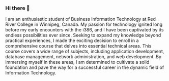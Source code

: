### Hi there 👋

I am an enthusiastic student of Business Information Technology at Red River College in Winnipeg, Canada. My passion for technology ignited long before my early encounters with the i386, and I have been captivated by its endless possibilities ever since. Seeking to expand my knowledge beyond practical experiences, I made the exciting decision to enroll in a comprehensive course that delves into essential technical areas. This course covers a wide range of subjects, including application development, database management, network administration, and web development. By immersing myself in these areas, I am determined to cultivate a solid foundation and pave the way for a successful career in the dynamic field of Information Technology.
